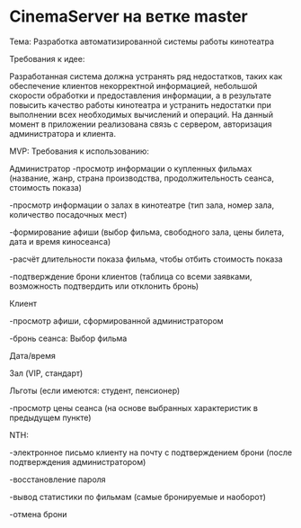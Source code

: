 # CinemaServer на ветке master
Тема: Разработка автоматизированной системы работы кинотеатра

Требования к идее:

Разработанная система должна устранять ряд недостатков, таких как обеспечение клиентов некорректной информацией, небольшой скорости обработки и предоставления информации, а в результате повысить качество работы кинотеатра и устранить недостатки при выполнении всех необходимых вычислений и операций. 
На данный момент в приложении реализована связь с сервером, авторизация администратора и клиента.

MVP:
Требования к использованию:

Администратор
-просмотр информации о купленных фильмах (название, жанр, страна производства, продолжительность сеанса, стоимость показа)

-просмотр информации о залах в кинотеатре (тип зала, номер зала, количество посадочных мест)

-формирование афиши (выбор фильма, свободного зала, цены билета, дата и время киносеанса)

-расчёт длительности показа фильма, чтобы отбить стоимость показа

-подтверждение брони клиентов (таблица со всеми заявками, возможность подтвердить или отклонить бронь)


Клиент

-просмотр афиши, сформированной администратором

-бронь сеанса: 
   Выбор фильма

   Дата/время
               
   Зал (VIP, стандарт)
               
   Льготы (если имеются: студент, пенсионер)
               
   
-просмотр цены сеанса (на основе выбранных характеристик в предыдущем пункте)

NTH:

-электронное письмо клиенту на почту с подтверждением брони (после подтверждения администратором)

-восстановление пароля

-вывод статистики по фильмам (самые бронируемые и наоборот)

-отмена брони

